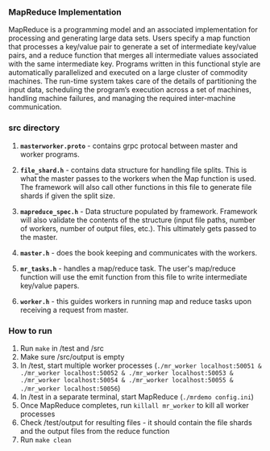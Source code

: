 ### MapReduce Implementation
MapReduce is a programming model and an associated implementation for processing and generating large data sets. Users specify a map function that processes a key/value pair to generate a set of intermediate key/value pairs, and a reduce function that merges all intermediate values associated with the same intermediate key. Programs written in this functional style are automatically parallelized and executed on a large cluster of commodity machines. The run-time system takes care of the details of partitioning the input data, scheduling the program’s execution across a set of machines, handling machine failures, and managing the required inter-machine communication.

### src directory
1. **`masterworker.proto`** - contains grpc protocal between master and worker programs.

2. **`file_shard.h`** - contains data structure for handling file splits. This is what the master passes to the workers when the Map function is used. The framework will also call other functions in this file to generate file shards if given the split size.

3. **`mapreduce_spec.h`** - Data structure populated by framework. Framework will also validate the contents of the structure (input file paths, number of workers, number of output files, etc.). This ultimately gets passed to the master.

4. **`master.h`** - does the book keeping and communicates with the workers.

5. **`mr_tasks.h`** - handles a map/reduce task. The user's map/reduce function will use the emit function from this file to write intermediate key/value papers.

6. **`worker.h`** - this guides workers in running map and reduce tasks upon receiving a request from master.

### How to run
1. Run `make` in /test and /src
2. Make sure /src/output is empty
3. In /test, start multiple worker processes (`./mr_worker localhost:50051 & ./mr_worker localhost:50052 & ./mr_worker localhost:50053 & ./mr_worker localhost:50054 & ./mr_worker localhost:50055 & ./mr_worker localhost:50056`)
4. In /test in a separate terminal, start MapReduce (`./mrdemo config.ini`)
5. Once MapReduce completes, run `killall mr_worker` to kill all worker processes
6. Check /test/output for resulting files - it should contain the file shards and the output files from the reduce function
7. Run `make clean`
